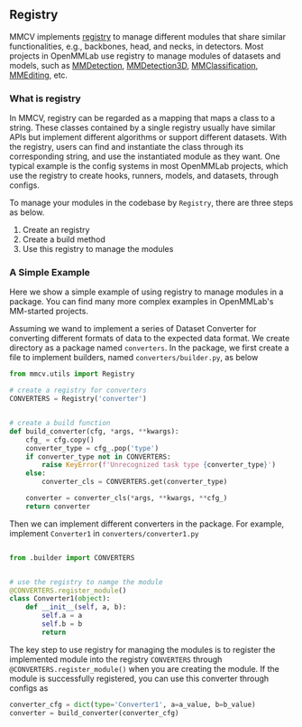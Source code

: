 ## Registry

MMCV implements [registry](https://github.com/open-mmlab/mmcv/blob/master/mmcv/utils/registry.py) to manage different modules that share similar functionalities, e.g., backbones, head, and necks, in detectors.
Most projects in OpenMMLab use registry to manage modules of datasets and models, such as [MMDetection](https://github.com/open-mmlab/mmdetection), [MMDetection3D](https://github.com/open-mmlab/mmdetection3d), [MMClassification](https://github.com/open-mmlab/mmclassification), [MMEditing](https://github.com/open-mmlab/mmediting), etc.

### What is registry

In MMCV, registry can be regarded as a mapping that maps a class to a string.
These classes contained by a single registry usually have similar APIs but implement different algorithms or support different datasets.
With the registry, users can find and instantiate the class through its corresponding string, and use the instantiated module as they want.
One typical example is the config systems in most OpenMMLab projects, which use the registry to create hooks, runners, models, and datasets, through configs.

To manage your modules in the codebase by `Registry`, there are three steps as below.

1. Create an registry
2. Create a build method
3. Use this registry to manage the modules

### A Simple Example

Here we show a simple example of using registry to manage modules in a package.
You can find many more complex examples in OpenMMLab's MM-started projects.

Assuming we wand to implement a series of Dataset Converter for converting different formats of data to the expected data format.
We create directory as a package named `converters`.
In the package, we first create a file to implement builders, named `converters/builder.py`, as below

```python
from mmcv.utils import Registry

# create a registry for converters
CONVERTERS = Registry('converter')


# create a build function
def build_converter(cfg, *args, **kwargs):
    cfg_ = cfg.copy()
    converter_type = cfg_.pop('type')
    if converter_type not in CONVERTERS:
        raise KeyError(f'Unrecognized task type {converter_type}')
    else:
        converter_cls = CONVERTERS.get(converter_type)

    converter = converter_cls(*args, **kwargs, **cfg_)
    return converter
```

Then we can implement different converters in the package. For example, implement `Converter1` in `converters/converter1.py`

```python

from .builder import CONVERTERS


# use the registry to namge the module
@CONVERTERS.register_module()
class Converter1(object):
    def __init__(self, a, b):
        self.a = a
        self.b = b
        return
```

The key step to use registry for managing the modules is to register the implemented module into the registry `CONVERTERS` through
`@CONVERTERS.register_module()` when you are creating the module.
If the module is successfully registered, you can use this converter through configs as

```python
converter_cfg = dict(type='Converter1', a=a_value, b=b_value)
converter = build_converter(converter_cfg)
```
